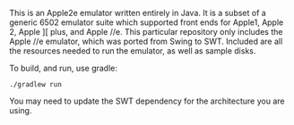 This is an Apple2e emulator written entirely in Java. It is a subset of a
generic 6502 emulator suite which supported front ends for Apple1, Apple 2,
Apple ][ plus, and Apple //e. This particular repository only includes the Apple
//e emulator, which was ported from Swing to SWT. Included are all the resources
needed to run the emulator, as well as sample disks.

To build, and run, use gradle:

```
./gradlew run
```

You may need to update the SWT dependency for the architecture you are using.
